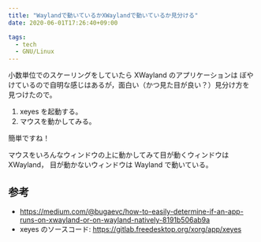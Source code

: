 ```yaml
---
title: "Waylandで動いているかXWaylandで動いているか見分ける"
date: 2020-06-01T17:26:40+09:00

tags:
  - tech
  - GNU/Linux
---
```


小数単位でのスケーリングをしていたら XWayland のアプリケーションは
ぼやけているので自明な感じはあるが，面白い（かつ見た目が良い？）見分け方を
見つけたので。

1. xeyes を起動する。
1. マウスを動かしてみる。

簡単ですね！

マウスをいろんなウィンドウの上に動かしてみて目が動くウィンドウは XWayland，
目が動かないウィンドウは Wayland で動いている。

## 参考

- https://medium.com/@bugaevc/how-to-easily-determine-if-an-app-runs-on-xwayland-or-on-wayland-natively-8191b506ab9a
- xeyes のソースコード: https://gitlab.freedesktop.org/xorg/app/xeyes
